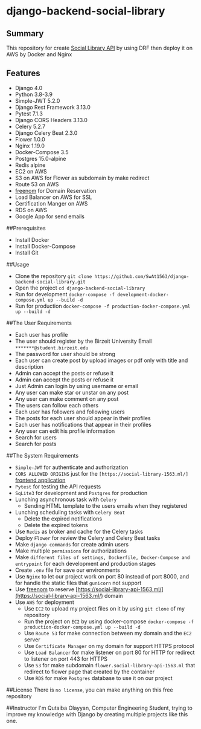 # django-backend-social-library

## Summary
 This repository for create [Social Library API](https://social-library-api-1563.ml/) by using DRF then deploy it on AWS by Docker and Nginx
## Features
- Django 4.0
- Python 3.8-3.9
- Simple-JWT 5.2.0
- Django Rest Framework 3.13.0
- Pytest 7.1.3
- Django CORS Headers 3.13.0
- Celery 5.2.7
- Django Celery Beat 2.3.0
- Flower 1.0.0
- Nginx 1.19.0
- Docker-Compose 3.5
- Postgres 15.0-alpine
- Redis alpine
- EC2 on AWS
- S3 on AWS for Flower as subdomain by make redirect
- Route 53 on AWS
- [freenom](https://my.freenom.com/) for Domain Reservation
- Load Balancer on AWS for SSL
- Certification Manger on AWS
- RDS on AWS
- Google App for send emails

##Prerequisites
- Install Docker
- Install Docker-Compose
- Install Git

##Usage
- Clone the repository `git clone https://github.com/SwAt1563/django-backend-social-library.git`
- Open the project `cd django-backend-social-library`
- Run for development `docker-compose -f development-docker-compose.yml up --build -d`
- Run for production `docker-compose -f production-docker-compose.yml up --build -d`

##The User Requirements
- Each user has profile
- The user should register by the Birzeit University Email `*******@student.birzeit.edu`
- The password for user should be strong
- Each user can create post by upload images or pdf only with title and description
- Admin can accept the posts or refuse it
- Admin can accept the posts or refuse it
- Just Admin can login by using username or email
- Any user can make star or unstar on any post
- Any user can make comment on any post
- The users can follow each others
- Each user has followers and following users
- The posts for each user should appear in their profiles
- Each user has notifications that appear in their profiles
- Any user can edit his profile information
- Search for users
- Search for posts

##The System Requirements
- `Simple-JWT` for authenticate and authorization 
- `CORS ALLOWED ORIGINS` just for the `[https://social-library-1563.ml/]` [frontend application](https://github.com/SwAt1563/django-frontend-social-library)  
- `Pytest` for testing the API requests
- `SqLite3` for development and `Postgres` for production
- Lunching asynchronous task with `Celery`
  - Sending HTML template to the users emails when they registered
- Lunching scheduling tasks with `Celery Beat`
  - Delete the expired notifications
  - Delete the expired tokens
- Use `Redis` as broker and cache for the Celery tasks
- Deploy `Flower` for review the Celery and Celery Beat tasks
- Make `django commands` for create admin users
- Make multiple `permissions` for authorizations
- Make `different files of settings, Dockerfile, Docker-Compose and entrypoint` for each development and production stages
- Create `.env` file for save our environments
- Use `Nginx` to let our project work on port 80 instead of port 8000, and for handle the static files that `gunicorn` not support
- Use [freenom](https://my.freenom.com/) to reserve [https://social-library-api-1563.ml/](https://social-library-api-1563.ml/) domain 
- Use `AWS` for deployment
  - Use `EC2` to upload my project files on it by using `git clone` of my repository
  - Run the project on `EC2` by using docker-compose `docker-compose -f production-docker-compose.yml up --build -d`
  - Use `Route 53` for make connection between my domain and the `EC2` server
  - Use `Certificate Manager` on my domain for support HTTPS protocol 
  - Use `Load Balancer` for make listener on port 80 for HTTP for redirect to listener on port 443 for HTTPS
  - Use `S3` for make subdomain `flower.social-library-api-1563.ml` that redirect to flower page that created by the container 
  - Use `RDS` for make `Postgres` database to use it on our project

##License
There is `no license`, you can make anything on this free repository

##Instructor
I'm Qutaiba Olayyan, Computer Engineering Student, trying to improve my knowledge with Django 
by creating multiple projects like this one.